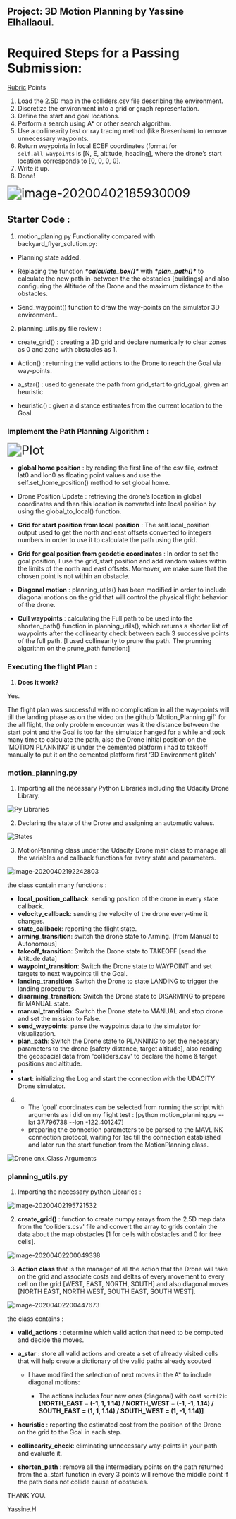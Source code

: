 ## Project: 3D Motion Planning by Yassine Elhallaoui.

# Required Steps for a Passing Submission:

[Rubric](https://review.udacity.com/#!/rubrics/1534/view) Points

1. Load the 2.5D map in the colliders.csv file describing the environment.
2. Discretize the environment into a grid or graph representation.
3. Define the start and goal locations.
4. Perform a search using A* or other search algorithm.
5. Use a collinearity test or ray tracing method (like Bresenham) to remove unnecessary waypoints.
6. Return waypoints in local ECEF coordinates (format for `self.all_waypoints` is [N, E, altitude, heading], where the drone’s start location corresponds to [0, 0, 0, 0].
7. Write it up.
8. Done!

<img src="./images/flight.png" alt="image-20200402185930009" style="zoom:200%;" />





## Starter Code :

1. motion_planing.py Functionality compared with backyard_flyer_solution.py: 

- Planning state added.

- Replacing the function ***\*calculate_box()\**** with ***\*plan_path()\**** to calculate the new path in-between the the obstacles [buildings] and also configuring the Altitude of the Drone and the maximum distance to the obstacles.

- Send_waypoint() function to draw the way-points on the simulator 3D environment..

2. planning_utils.py file review :

- create_grid() : creating a 2D grid and declare numerically to clear zones as 0 and zone with obstacles as 1.

- Action() : returning the valid actions to the Drone to reach the Goal via way-points.

- a_star() :  used to generate the path from grid_start to grid_goal, given an heuristic 

- heuristic() : given a distance estimates from the current location to the Goal.

### Implement the Path Planning Algorithm :



<img src="./images/Figure_1.png" alt="Plot" style="zoom: 200%;" />



- **global home position** : by reading the first line of the csv file, extract lat0 and lon0 as floating point values and use the self.set_home_position() method to set global home. 

- Drone Position Update : retrieving the drone’s location in global coordinates and then this location is converted into local position by using the global_to_local() function.

- **Grid for start position from local position** : The self.local_position output used to get the north and east offsets converted to integers numbers in order to use it to calculate the path using the grid.

- **Grid for goal position from geodetic coordinates** : In order to set the goal position, I use the grid_start position and add random values within the limits of the north and east offsets. Moreover, we make sure that the chosen point is not within an obstacle.

- **Diagonal motion** : planning_utils() has been modified in order to include diagonal motions on the grid that will control the physical flight behavior of the drone.

- **Cull waypoints** : calculating the Full path to be used into the shorten_path() function in planning_utils(), which returns a shorter list of waypoints after the collinearity check between each 3 successive points of the full path. [I used collinearity to prune the path. The prunning algorithm on the prune_path function:]

### Executing the flight Plan :

1. **Does it work?**

Yes.



The flight plan was successful with no complication in all the way-points will till the landing phase as on the video on the github ‘Motion_Planning.gif' for the all flight, the only problem encounter was it the distance between the start point and the Goal is too far the simulator hanged for a while and took many time to calculate the path, also the Drone initial position on the ‘MOTION PLANNING’ is under the cemented platform i had to takeoff manually to put it on the cemented platform first ‘3D Environment glitch’



### motion_planning.py

1. Importing all the necessary Python Libraries including the Udacity Drone Library.

![Py Libraries](./images/libMP.png)

2. Declaring the state of the Drone and assigning an automatic values.

![States](./images/state.png)

3. MotionPlanning class under the Udacity Drone main class to manage all the variables and callback functions for every state and parameters.

![image-20200402192242803](./images/MPclass.png)

the class contain many functions :

* **local_position_callback**: sending position of the drone in every state callback.
* **velocity_callback**: sending the velocity of the drone every-time it changes.
* **state_callback**: reporting the flight state.
* **arming_transition**: switch the drone state to Arming. [from Manual to Autonomous]
* **takeoff_transition**: Switch the Drone state to TAKEOFF [send the Altitude data]
* **waypoint_transition**: Switch the Drone state to WAYPOINT and set targets to next waypoints till the Goal.
* **landing_transition**: Switch the Drone to state LANDING to trigger the landing procedures.
* **disarming_transition**: Switch the Drone state to DISARMING to prepare fir MANUAL state.
* **manual_transition**: Switch the Drone state to MANUAL and stop drone and set the mission to False.
* **send_waypoints**: parse the waypoints data to the simulator for visualization.
* **plan_path**: Switch the Drone state to PLANNING to set the necessary parameters to the drone [safety distance, target altitude], also reading the geospacial data from 'colliders.csv' to declare the home & target positions and altitude.
* 
* **start**: initializing the Log and start the connection with the UDACITY Drone simulator.

4. *  The 'goal' coordinates can be selected from running the script with arguments as i did on my flight test : [python motion_planning.py --lat 37.796738 --lon -122.401247]
   * preparing the connection parameters to be parsed to the MAVLINK connection protocol, waiting for 1sc till the connection established and later run the start function from the MotionPlanning class.

![Drone cnx_Class Arguments](./images/arguments_cnx.png)

### planning_utils.py

1. Importing the necessary python Libraries :

![image-20200402195721532](./images/PULib.png)

2. **create_grid()** : function to create numpy arrays from the 2.5D map data from the 'colliders.csv' file and convert the array to grids contain the data about the map obstacles [1 for cells with obstacles and 0 for free cells].

![image-20200402200049338](./images/creategrid.png)

3. **Action class** that is the manager of all the action that the Drone will take on the grid and associate costs and deltas of every movement to every cell on the grid [WEST, EAST, NORTH, SOUTH] and also diagonal moves [NORTH EAST, NORTH WEST, SOUTH EAST, SOUTH WEST].

![image-20200402200447673](./images/classaction.png)

the class contains :

* **valid_actions** : determine which valid action that need to be computed and decide the moves.

* **a_star** : store all valid actions and create a set of already visited cells that will help create a dictionary of the valid paths already scouted

  - I have modified the selection of next moves in the A* to include diagonal motions:

    - The actions includes four new ones (diagonal) with cost `sqrt(2)`: **[NORTH_EAST = (-1, 1, 1.14) / NORTH_WEST = (-1, -1, 1.14) / SOUTH_EAST = (1, 1, 1.14) / SOUTH_WEST = (1, -1, 1.14)]**

    

* **heuristic** : reporting the estimated cost from the position of the Drone on the grid to the Goal in each step.

* **collinearity_check**:  eliminating unnecessary way-points in your path and evaluate it.

* **shorten_path** : remove all the intermediary points on the path returned from the a_start function in every 3 points will remove the middle point if the path does not collide cause of obstacles.



THANK YOU.

Yassine.H

